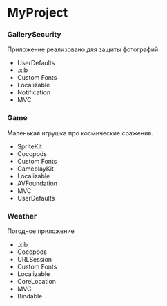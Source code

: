 # MyProject

### GallerySecurity 

Приложение реализовано для защиты фотографий.

* UserDefaults
* .xib
* Custom Fonts
* Localizable
* Notification
* MVC


### Game

Маленькая игрушка про космические сражения.

* SpriteKit
* Cocopods
* Custom Fonts
* GameplayKit
* Localizable
* AVFoundation
* MVC
* UserDefaults


### Weather

Погодное приложение 

* .xib
* Cocopods
* URLSession
* Custom Fonts
* Localizable
* CoreLocation
* MVC
* Bindable



